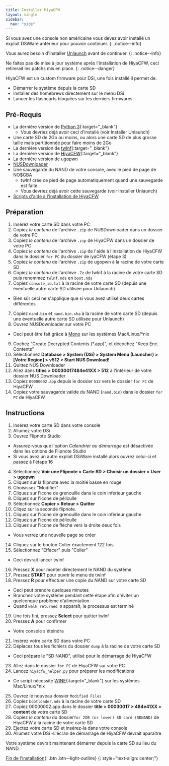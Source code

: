 ```yaml
---
title: Installer HiyaCFW
layout: single
sidebar:
  nav: "side"
---
```


Si vous avez une console non américaine vous devez avoir installé un exploit DSiWare antérieur pour pouvoir continuer.
{: .notice--info}

Vous aurez besoin d'installer [Unlaunch](/guide/installing-unlaunch/) avant de continuer.
{: .notice--info}

Ne faites pas de mise à jour système après l'installation de HiyaCFW, ceci retirerait les patchs mis en place.
{: .notice--danger}

HiyaCFW est un custom firmware pour DSi, une fois installé il permet de:
- Démarrer le système depuis la carte SD
- Installer des homebrews directement sur le menu DSi
- Lancer les flashcarts bloquées sur les derniers firmwares

## Pré-Requis
- La dernière version de [Python 3](https://www.python.org/downloads/){:target="_blank"}
  - Vous devriez déjà avoir ceci d'installé (voir Installer Unlaunch)
- Une carte SD de 2Go ou moins, ou alors une carte SD de plus grosse taille mais partitionnée pour faire moins de 2Go
- La dernière version de [twlnf](https://github.com/Jimmy-Z/twlnf/releases){:target="_blank"}
- La dernière version de [HiyaCFW](https://github.com/Robz8/hiyaCFW/releases){:target="_blank"}
- La dernière version de [ugopwn](/assets/files/ugopwn.zip)
- [NUSDownloader](/assets/files/NUSDownloader.zip)
- Une sauvegarde du NAND de votre console, avec le pied de page de NO$GBA
  - twlnf crée ce pied de page automatiquement quand une sauvegarde est faite
  - Vous devriez déjà avoir cette sauvegarde (voir Installer Unlaunch)
- [Scripts d'aide à l'installation de HiyaCFW](/assets/files/hiyacfw_helper.zip)

## Préparation
1. Insérez votre carte SD dans votre PC
2. Copiez  *le contenu* de l'archive `.zip` de NUSDownloader dans un dossier de votre PC
3. Copiez  *le contenu* de l'archive `.zip` de HiyaCFW dans un dossier de votre PC
4. Copiez  *le contenu* de l'archive `.zip` de l'aide à l'installation de HiyaCFW dans le dossier `for PC` du dossier de iyaCFW (étape 3)
5. Copiez  *le contenu* de l'archive `.zip` de ugopwn à la racine de votre carte SD
5. Copiez  *le contenu* de l'archive `.7z` de twlnf à la racine de votre carte SD puis renommez `twlnf.nds` en `boot.nds`
6. Copiez `console_id.txt` à la racine de votre carte SD (depuis une éventuelle autre carte SD utilisée pour Unlaunch)
  - Bien sûr ceci ne s'applique que si vous avez utilisé deux cartes différentes
7. Copiez `nand.bin` et `nand.bin.sha` à la racine de votre carte SD (depuis une éventuelle autre carte SD utilisée pour Unlaunch)
8. Ouvrez NUSDownloader sur votre PC
  - Ceci peut être fait grâce à [Mono](http://www.mono-project.com/) sur les systèmes Mac/Linux/*nix
9. Cochez "Create Decrypted Contents (*.app)", et décochez "Keep Enc. Contents"
10. Sélectionnez **Database > System (DSi) > System Menu (Launcher) > [Votre Region] > v512 > Start NUS Download!**
11. Quittez NUS Downloader
12. Allez dans **titles > 00030017484e41XX > 512** à l'intérieur de votre dossier NUS Downloader
13. Copiez `00000002.app` depuis le dossier `512` vers le dossier `for PC` de HiyaCFW
14. Copiez votre sauvagarde valide du NAND (`nand.bin`) dans le dossier `for PC` de HiyaCFW

## Instructions
1. Insérez votre carte SD dans votre console
2. Allumez votre DSi
3. Ouvrez Flipnote Studio
  - Assurez-vous que l'option *Calendrier au démarrage* est désactivée dans les options de Flipnote Studio
  - Si vous avez un autre exploit DSiWare installé alors ouvrez celui-ci et passez à l'étape 16
4. Sélectionnez **Voir une Flipnote > Carte SD > Choisir un dossier > User > ugopwn**
5. Cliquez sur la flipnote avec la moitié basse en rouge
6. Choisissez "Modifier"
7. Cliquez sur l'icone de grenouille dans le coin inférieur gauche
8. Cliquez sur l'icone de péliculle
9. Sélectionnez **Copier > Retour > Quitter**
10. Cliqez sur la seconde flipnote.
11. Cliquez sur l'icone de grenouille dans le coin inférieur gauche
12. Cliquez sur l'icone de péliculle
13. Cliquez sur l'icone de flèche vers la droite deux fois
  - Vous verrez une nouvelle page se créer
14. Cliquez sur le bouton Coller éxactement 122 fois.
15. Sélectionnez "Effacer" puis "Coller"
  - Ceci devrait lancer twlnf
16. Pressez **X** pour monter directement le NAND du système
17. Pressez **START** pour ouvrir le menu de twlnf
18. Pressez **R** pour effectuer une copie du NAND sur votre carte SD
  - Ceci peut prendre quelques minutes
  - Branchez votre système pendant cette étape afin d'éviter un quelconque problème d'alimentation
  - Quand `walk returned 0` apparaît, le processus est terminé
19. Une fois fini, pressez **Select** pour quitter twlnf
20. Pressez **A** pour confirmer
  - Votre console s'éteindra
21. Insérez votre carte SD dans votre PC
22. Déplacez tous les fichiers du dossier `dump` à la racine de votre carte SD
  - Ceci prépare le "SD NAND",  utilisé pour le démarrage de HiyaCFW
23. Allez dans le dossier `for PC` de HiyaCFW sur votre PC
24. Lancez `hiyacfw_helper.py` pour préparer les modifications
  - Ce script nécessite [WINE](https://www.winehq.org/){:target="_blank"} sur les systèmes Mac/Linux/*nix
25. Ouvrez le nouveau dossier `Modified Files`
26. Copiez `bootloader.nds` à la racine de votre carte SD
27. Copiez 00000002.app dans le dossier **title > 00030017 > 484e41XX > content** de votre carte SD
28. Copiez *le contenu* du dossier`for 2GB (or lower) SD card (SDNAND)` de HiyaCFW à la racine de votre carte SD
29. Ejectez votre carte SD et insérez-la dans votre console
30. Allumez votre DSi
  -L'écran de démarrage de HiyaCFW devrait aparaître

Votre système devrait maintenant démarrer depuis la carte SD au lieu du NAND.

[Fin de l'installation](/guide/fin-de-l'installation){: .btn .btn--light-outline}
{: style="text-align: center;"}